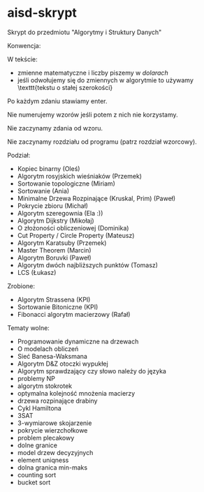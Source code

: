# aisd-skrypt
Skrypt do przedmiotu "Algorytmy i Struktury Danych"

Konwencja:

W tekście:
- zmienne matematyczne i liczby piszemy w $dolarach$
- jeśli odwołujemy się do zmiennych w algorytmie to używamy \texttt{tekstu o stałej szerokości}

Po każdym zdaniu stawiamy enter.

Nie numerujemy wzorów jeśli potem z nich nie korzystamy.

Nie zaczynamy zdania od wzoru.

Nie zaczynamy rozdziału od programu (patrz rozdział wzorcowy).

Podział:

- Kopiec binarny (Oleś)
- Algorytm rosyjskich wieśniaków (Przemek)
- Sortowanie topologiczne (Miriam)
- Sortowanie (Ania)
- Minimalne Drzewa Rozpinające (Kruskal, Prim) (Paweł)
- Pokrycie zbioru (Michał)
- Algorytm szeregownia (Ela :))
- Algorytm Dijkstry (Mikołaj)
- O złożoności obliczeniowej (Dominika)
- Cut Property / Circle Property (Mateusz)
- Algorytm Karatsuby (Przemek)
- Master Theorem (Marcin)
- Algorytm Boruvki (Paweł)
- Algorytm dwóch najbliższych punktów (Tomasz)
- LCS (Łukasz)

Zrobione:

- Algorytm Strassena (KPI)
- Sortowanie Bitoniczne (KPI)
- Fibonacci algorytm macierzowy (Rafał)

Tematy wolne:

- Programowanie dynamiczne na drzewach
- O modelach obliczeń
- Sieć Banesa-Waksmana
- Algorytm D&Z otoczki wypukłej
- Algorytm sprawdzający czy słowo należy do języka
- problemy NP
- algorytm stokrotek
- optymalna kolejność mnożenia macierzy
- drzewa rozpinające drabiny
- Cykl Hamiltona
- 3SAT
- 3-wymiarowe skojarzenie
- pokrycie wierzchołkowe
- problem plecakowy
- dolne granice
- model drzew decyzyjnych
- element uniqness
- dolna granica min-maks
- counting sort
- bucket sort
